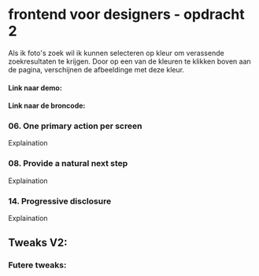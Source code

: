 # frontend voor designers - opdracht 2
Als ik foto's zoek wil ik kunnen selecteren op kleur om verassende zoekresultaten te krijgen. Door op een van de kleuren te klikken boven aan de pagina, verschijnen de afbeeldinge met deze kleur.

#### Link naar demo:

#### Link naar de broncode:

### 06. One primary action per screen
Explaination

### 08. Provide a natural next step
Explaination

### 14. Progressive disclosure
Explaination

## Tweaks V2:

### Futere tweaks:

